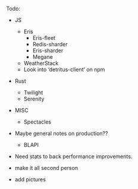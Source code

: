 Todo:

- JS

  - Eris
    - Eris-fleet
    - Redis-sharder
    - Eris-sharder
    - Megane
  - WeatherStack
  - Look into ‘detritus-client’ on npm

- Rust

  - Twilight
  - Serenity

- MISC

  - Spectacles

- Maybe general notes on production??

  - BLAPI

- Need stats to back performance improvements.
- make it all second person
- add pictures
